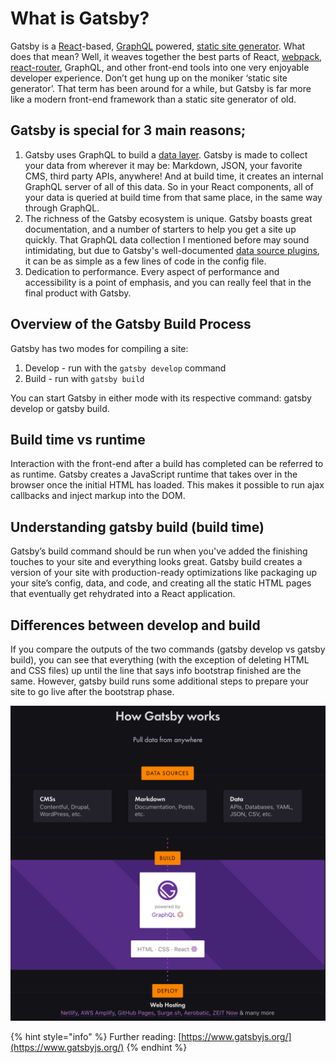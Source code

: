 # What is Gatsby?

Gatsby is a [React](https://reactjs.org/docs/getting-started.html)-based, [GraphQL](https://graphql.org/learn/) powered, [static site generator](https://www.netlify.com/blog/2017/05/25/top-ten-static-site-generators-of-2017/). What does that mean?  Well, it weaves together the best parts of React, [webpack](https://webpack.js.org/concepts/), [react-router](https://reacttraining.com/react-router/core/guides/philosophy), GraphQL, and other front-end tools into one very enjoyable developer experience. Don’t get hung up on the moniker ‘static site generator’.  That term has been around for a while, but Gatsby is far more like a modern front-end framework than a static site generator of old.

## Gatsby is special for 3 main reasons;

1. Gatsby uses GraphQL to build a [data layer](https://www.gatsbyjs.org/tutorial/part-four/#data-in-gatsby). Gatsby is made to collect your data from wherever it may be: Markdown, JSON, your favorite CMS, third party APIs, anywhere! And at build time, it creates an internal GraphQL server of all of this data. So in your React components, all of your data is queried at build time from that same place, in the same way through GraphQL.
2. The richness of the Gatsby ecosystem is unique. Gatsby boasts great documentation, and a number of starters to help you get a site up quickly.  That GraphQL data collection I mentioned before may sound intimidating, but due to Gatsby's well-documented [data source plugins](https://www.gatsbyjs.org/plugins/), it can be as simple as a few lines of code in the config file.
3. Dedication to performance. Every aspect of performance and accessibility is a point of emphasis, and you can really feel that in the final product with Gatsby.

## Overview of the Gatsby Build Process

Gatsby has two modes for compiling a site:
1. Develop - run with the `gatsby develop` command
2. Build - run with `gatsby build`

You can start Gatsby in either mode with its respective command: gatsby develop or gatsby build.

## Build time vs runtime

Interaction with the front-end after a build has completed can be referred to as runtime.
Gatsby creates a JavaScript runtime that takes over in the browser once the initial HTML has loaded. This makes it possible to run ajax callbacks and inject markup into the DOM.

## Understanding gatsby build (build time)

Gatsby’s build command should be run when you've added the finishing touches to your site and everything looks great. Gatsby build creates a version of your site with production-ready optimizations like packaging up your site’s config, data, and code, and creating all the static HTML pages that eventually get rehydrated into a React application.

## Differences between develop and build

If you compare the outputs of the two commands (gatsby develop vs gatsby build), you can see that everything (with the exception of deleting HTML and CSS files) up until the line that says info bootstrap finished are the same. However, gatsby build runs some additional steps to prepare your site to go live after the bootstrap phase.

![Gatsby development workflow](../.gitbook/assets/gatsbyjs.png)

{% hint style="info" %}
Further reading: [https://www.gatsbyjs.org/](https://www.gatsbyjs.org/)
{% endhint %}

